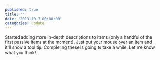 ```yaml
---
published: true
title: ""
date: "2013-10-7 00:00:00"
categories: update
---
```


Started adding more in-depth descriptions to items (only a handful of the first passive items at the moment). Just put your mouse over an item and it'll show a tool tip. Completing these is going to take a while. Let me know what you think!